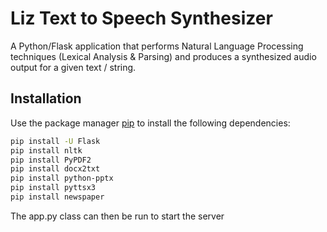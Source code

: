 # Liz Text to Speech Synthesizer
A Python/Flask application that performs Natural Language Processing techniques (Lexical Analysis & Parsing) and produces a synthesized audio output for a given text / string.

## Installation

Use the package manager [pip](https://pip.pypa.io/en/stable/) to install the following dependencies:

```bash
pip install -U Flask
pip install nltk
pip install PyPDF2
pip install docx2txt
pip install python-pptx
pip install pyttsx3
pip install newspaper
```
The app.py class can then be run to start the server
